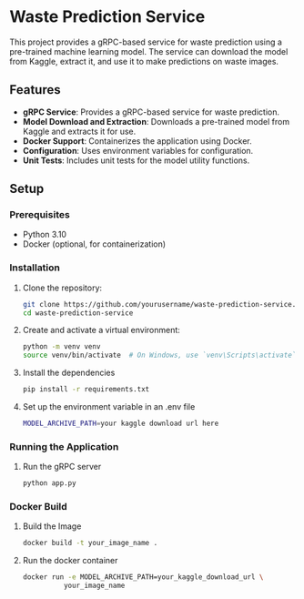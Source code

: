 # Waste Prediction Service

This project provides a gRPC-based service for waste prediction using a pre-trained machine learning model. The service can download the model from Kaggle, extract it, and use it to make predictions on waste images.

## Features

- **gRPC Service**: Provides a gRPC-based service for waste prediction.
- **Model Download and Extraction**: Downloads a pre-trained model from Kaggle and extracts it for use.
- **Docker Support**: Containerizes the application using Docker.
- **Configuration**: Uses environment variables for configuration.
- **Unit Tests**: Includes unit tests for the model utility functions.

## Setup

### Prerequisites

- Python 3.10
- Docker (optional, for containerization)

### Installation

1. Clone the repository:

   ```sh
   git clone https://github.com/yourusername/waste-prediction-service.git
   cd waste-prediction-service
   ```

2. Create and activate a virtual environment:

   ```sh
   python -m venv venv
   source venv/bin/activate  # On Windows, use `venv\Scripts\activate`
   ```

3. Install the dependencies

   ```sh
   pip install -r requirements.txt
   ```

4. Set up the environment variable in an .env file

   ```sh
   MODEL_ARCHIVE_PATH=your kaggle download url here
   ```

### Running the Application

1. Run the gRPC server

   ```python
   python app.py
   ```

### Docker Build

1. Build the Image

   ```sh
   docker build -t your_image_name .
   ```

2. Run the docker container

   ```sh
   docker run -e MODEL_ARCHIVE_PATH=your_kaggle_download_url \
             your_image_name
   ```
